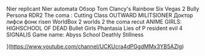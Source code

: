 Nier replicant 
Nier automata 
Обзор Tom Clancy's Rainbow Six Vegas 2
Bully
Persona
RDR2
The coma : Cutting Class
OUTWARD
MILITSIONER
Доктор лифси фонк
risen
WorldBox
2 worlds 2
the coma recut
ANIME GIRLS: HIGHSCHOOL OF DEAD
Bullet Girls Phantasia
Lies of P
resident evil 4 
SIGNALIS
Game name: Abyss School
Deathly Stillness



](https://www.youtube.com/channel/UCKUcra4dPGgdMMx3YB5AZlg)
